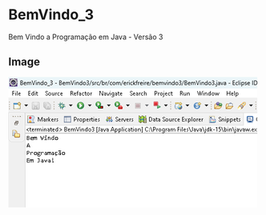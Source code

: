# BemVindo_3
 Bem Vindo a Programação em Java - Versão 3

## Image
![Currículo no Computador](bem_vindo3.png)

